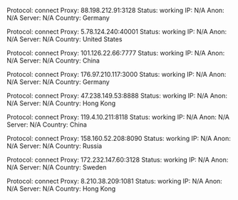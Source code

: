 Protocol: connect
Proxy: 88.198.212.91:3128
Status: working
IP: N/A
Anon: N/A
Server: N/A
Country: Germany

Protocol: connect
Proxy: 5.78.124.240:40001
Status: working
IP: N/A
Anon: N/A
Server: N/A
Country: United States

Protocol: connect
Proxy: 101.126.22.66:7777
Status: working
IP: N/A
Anon: N/A
Server: N/A
Country: China

Protocol: connect
Proxy: 176.97.210.117:3000
Status: working
IP: N/A
Anon: N/A
Server: N/A
Country: Germany

Protocol: connect
Proxy: 47.238.149.53:8888
Status: working
IP: N/A
Anon: N/A
Server: N/A
Country: Hong Kong

Protocol: connect
Proxy: 119.4.10.211:8118
Status: working
IP: N/A
Anon: N/A
Server: N/A
Country: China

Protocol: connect
Proxy: 158.160.52.208:8090
Status: working
IP: N/A
Anon: N/A
Server: N/A
Country: Russia

Protocol: connect
Proxy: 172.232.147.60:3128
Status: working
IP: N/A
Anon: N/A
Server: N/A
Country: Sweden

Protocol: connect
Proxy: 8.210.38.209:1081
Status: working
IP: N/A
Anon: N/A
Server: N/A
Country: Hong Kong

